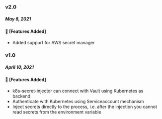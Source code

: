 ### v2.0
##### May 8, 2021

#### :tada: [Features Added]

- Added support for AWS secret manager

### v1.0
##### April 10, 2021

#### :tada: [Features Added]

- k8s-secret-injector can connect with Vault using Kubernetes as backend
- Authenticate with Kubernetes using Serviceaccount mechanism
- Inject secrets directly to the process, i.e. after the injection you cannot read secrets from the environment variable
